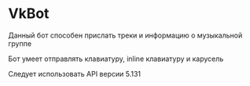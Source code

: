 # VkBot
Данный бот способен прислать треки и информацию о музыкальной группе

Бот умеет отправлять клавиатуру, inline клавиатуру и карусель

Следует использовать API версии 5.131

